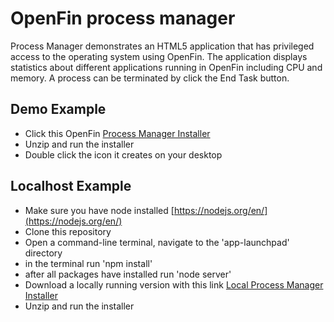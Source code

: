 # OpenFin process manager

Process Manager demonstrates an HTML5 application that has privileged access to the operating system using OpenFin. The application displays statistics about different applications running in OpenFin including CPU and memory. A process can be terminated by click the End Task button.


## Demo Example
* Click this OpenFin [Process Manager Installer](https://dl.openfin.co/services/download?fileName=process-manager-installer&config=https://cdn.openfin.co/demos/process-manager/app.json)
* Unzip and run the installer
* Double click the icon it creates on your desktop

## Localhost Example
* Make sure you have node installed [https://nodejs.org/en/](https://nodejs.org/en/)
* Clone this repository
* Open a command-line terminal, navigate to the 'app-launchpad' directory
* in the terminal run 'npm install'
* after all packages have installed run 'node server'
* Download a locally running version with this link [Local Process Manager Installer](https://dl.openfin.co/services/download?fileName=process-manager-local&config=http://localhost:5040/app_local.json)
* Unzip and run the installer
